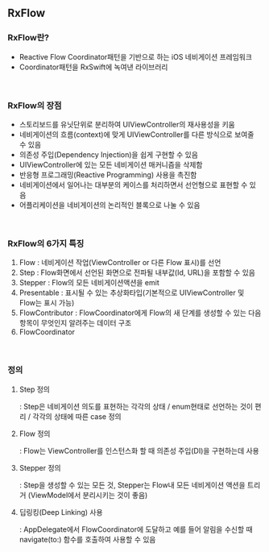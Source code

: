 ## RxFlow

### RxFlow란?
- Reactive Flow Coordinator패턴을 기반으로 하는 iOS 네비게이션 프레임워크
- Coordinator패턴을 RxSwift에 녹여낸 라이브러리

<br>

### RxFlow의 장점
- 스토리보드를 유닛단위로 분리하여 UIViewController의 재사용성을 키움
- 네비게이션의 흐름(context)에 맞게 UIViewController를 다른 방식으로 보여줄 수 있음
- 의존성 주입(Dependency Injection)을 쉽게 구현할 수 있음
- UIViewController에 있는 모든 네비게이션 매커니즘을 삭제함
- 반응형 프로그래밍(Reactive Programming) 사용을 촉진함
- 네비게이션에서 일어나는 대부분의 케이스를 처리하면서 선언형으로 표현할 수 있음
- 어플리케이션을 네비게이션의 논리적인 블록으로 나눌 수 있음

<br>

### RxFlow의 6가지 특징
1. Flow : 네비게이션 작업(ViewController or 다른 Flow 표시)를 선언
2. Step : Flow화면에서 선언된 화면으로 전파될 내부값(Id, URL)을 포함할 수 있음
3. Stepper : Flow의 모든 네비게이션액션을 emit
4. Presentable : 표시될 수 있는 추상화타입(기본적으로 UIViewController 및 Flow는 표시 가능)
5. FlowContributor : FlowCoordinator에게 Flow의 새 단계를 생성할 수 있는 다음 항목이 무엇인지 알려주는 데이터 구조
6. FlowCoordinator

<br>

### 정의
1. Step 정의
   
    : Step은 네비게이션 의도를 표현하는 각각의 상태 / enum현태로 선언하는 것이 편리 / 각각의 상태에 따른 case 정의
2. Flow 정의

    : Flow는 ViewController를 인스턴스화 할 때 의존성 주입(DI)을 구현하는데 사용
3. Stepper 정의

    : Step을 생성할 수 있는 모든 것, Stepper는 Flow내 모든 네비게이션 액션을 트리거 (ViewModel에서 분리시키는 것이 좋음)
4. 딥링킹(Deep Linking) 사용

    : AppDelegate에서 FlowCoordinator에 도달하고 예를 들어 알림을 수신할 때 navigate(to:) 함수를 호출하여 사용할 수 있음